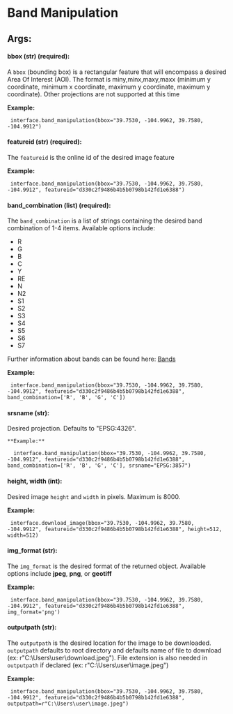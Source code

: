 # Band Manipulation


## Args:

#### bbox (str) (required):

  A `bbox` (bounding box) is a rectangular feature that will encompass a desired Area Of Interest (AOI).
  The format is miny,minx,maxy,maxx (minimum y coordinate, minimum x coordinate, maximum y coordinate, maximum y coordinate). Other projections are not supported at this time

   **Example:**
   
     interface.band_manipulation(bbox="39.7530, -104.9962, 39.7580, -104.9912")


#### featureid (str) (required):

  The `featureid` is the online id of the desired image feature

   **Example:**
   
     interface.band_manipulation(bbox="39.7530, -104.9962, 39.7580, -104.9912", featureid="d330c2f9486b4b5b0798b142fd1e6388")

#### band_combination (list) (required):

  The `band_combination` is a list of strings containing the desired band combination of 1-4 items. Available options include:

   * R
   * G
   * B
   * C
   * Y
   * RE
   * N
   * N2
   * S1
   * S2
   * S3
   * S4
   * S5
   * S6
   * S7

  Further information about bands can be found here: [Bands](https://securewatchdocs.maxar.com/en-us/Miscellaneous/DevGuides/WMTS/WMTS_GetTile.htm#TheBandsParameter)

   **Example:**
   
     interface.band_manipulation(bbox="39.7530, -104.9962, 39.7580, -104.9912", featureid="d330c2f9486b4b5b0798b142fd1e6388", band_combination=['R', 'B', 'G', 'C'])

#### srsname (str):

  Desired projection. Defaults to "EPSG:4326".
  
    **Example:**
	
	  interface.band_manipulation(bbox="39.7530, -104.9962, 39.7580, -104.9912", featureid="d330c2f9486b4b5b0798b142fd1e6388", band_combination=['R', 'B', 'G', 'C'], srsname="EPSG:3857")

#### height, width (int):

  Desired image `height` and `width` in pixels. Maximum is 8000.

   **Example:**
   
     interface.download_image(bbox="39.7530, -104.9962, 39.7580, -104.9912", featureid="d330c2f9486b4b5b0798b142fd1e6388", height=512, width=512)

#### img_format (str):

  The `img_format` is the desired format of the returned object. Available options include **jpeg**, **png**, or **geotiff**

   **Example:**
   
     interface.band_manipulation(bbox="39.7530, -104.9962, 39.7580, -104.9912", featureid="d330c2f9486b4b5b0798b142fd1e6388", img_format='png')

#### outputpath (str):

  The `outputpath` is the desired location for the image to be downloaded. `outputpath` defaults to root directory and defaults name of file 
  to download (ex: r"C:\Users\user\download.jpeg"). File extension is also needed in `outputpath` if declared (ex: r"C:\Users\user\image.jpeg")

   **Example:**
   
     interface.band_manipulation(bbox="39.7530, -104.9962, 39.7580, -104.9912", featureid="d330c2f9486b4b5b0798b142fd1e6388", outputpath=r"C:\Users\user\image.jpeg")